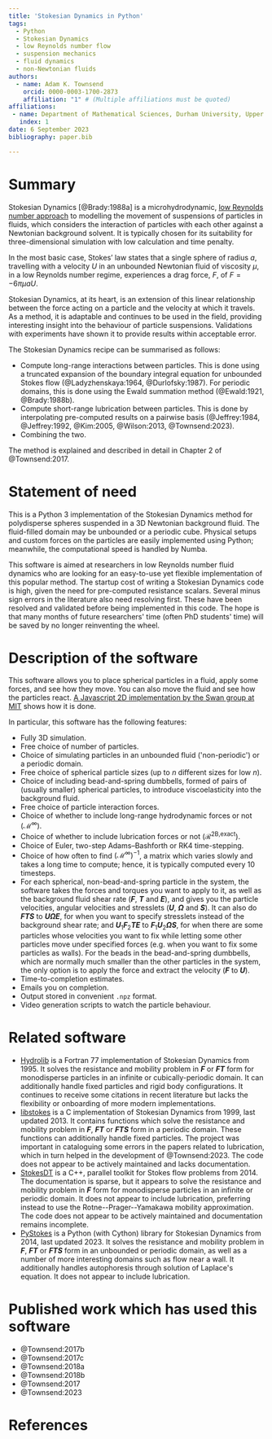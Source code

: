 ```yaml
---
title: 'Stokesian Dynamics in Python'
tags:
  - Python
  - Stokesian Dynamics
  - low Reynolds number flow
  - suspension mechanics
  - fluid dynamics
  - non-Newtonian fluids
authors:
  - name: Adam K. Townsend
    orcid: 0000-0003-1700-2873
    affiliation: "1" # (Multiple affiliations must be quoted)
affiliations:
 - name: Department of Mathematical Sciences, Durham University, Upper Mountjoy, Stockton Road, Durham DH1 3LE, United Kingdom
   index: 1
date: 6 September 2023
bibliography: paper.bib

---
```


# Summary

Stokesian Dynamics [@Brady:1988a] is a microhydrodynamic, [low Reynolds number approach](https://en.wikipedia.org/wiki/Stokes_flow#Stokes_equations) to modelling the movement of suspensions of particles in fluids, which considers the interaction of particles with each other against a Newtonian background solvent. It is typically chosen for its suitability for three-dimensional simulation with low calculation and time penalty.

In the most basic case, Stokes’ law states that a single sphere of radius $a$, travelling with a velocity $U$ in an unbounded Newtonian fluid of viscosity $\mu$, in a low Reynolds number regime, experiences a drag force, $F$, of $F=-6 \pi \mu a U$.

Stokesian Dynamics, at its heart, is an extension of this linear relationship between the force acting on a particle and the velocity at which it travels. As a method, it is adaptable and continues to be used in the field, providing interesting insight into the behaviour of particle suspensions. Validations with experiments have shown it to provide results within acceptable error.

The Stokesian Dynamics recipe can be summarised as follows:

* Compute long-range interactions between particles. This is done using a truncated expansion of the boundary integral equation for unbounded Stokes flow (@Ladyzhenskaya:1964, @Durlofsky:1987). For periodic domains, this is done using the Ewald summation method (@Ewald:1921, @Brady:1988b).
* Compute short-range lubrication between particles. This is done by interpolating pre-computed results on a pairwise basis (@Jeffrey:1984, @Jeffrey:1992, @Kim:2005, @Wilson:2013, @Townsend:2023).
* Combining the two.

The method is explained and described in detail in Chapter 2 of @Townsend:2017.



# Statement of need

This is a Python 3 implementation of the Stokesian Dynamics method for polydisperse spheres suspended in a 3D Newtonian background fluid. The fluid-filled domain may be unbounded or a periodic cube. Physical setups and custom forces on the particles are easily implemented using Python; meanwhile, the computational speed is handled by Numba.

This software is aimed at researchers in low Reynolds number fluid dynamics who are looking for an easy-to-use yet flexible implementation of this popular method. The startup cost of writing a Stokesian Dynamics code is high, given the need for pre-computed resistance scalars. Several minus sign errors in the literature also need resolving first. These have been resolved and validated before being implemented in this code. The hope is that many months of future researchers' time (often PhD students' time) will be saved by no longer reinventing the wheel.



# Description of the software

This software allows you to place spherical particles in a fluid, apply some forces, and see how they move. You can also move the fluid and see how the particles react. [A Javascript 2D implementation by the Swan group at MIT](http://web.mit.edu/swangroup/sd-game.shtml) shows how it is done.

In particular, this software has the following features:

* Fully 3D simulation.
* Free choice of number of particles.
* Choice of simulating particles in an unbounded fluid ('non-periodic') or a periodic domain.
* Free choice of spherical particle sizes (up to $n$ different sizes for low $n$).
* Choice of including bead-and-spring dumbbells, formed of pairs of (usually smaller) spherical particles, to introduce viscoelasticity into the background fluid.
* Free choice of particle interaction forces.
* Choice of whether to include long-range hydrodynamic forces or not ($\mathcal{M}^\infty$).
* Choice of whether to include lubrication forces or not ($\mathcal{R}^{\text{2B,exact}}$).
* Choice of Euler, two-step Adams–Bashforth or RK4 time-stepping.
* Choice of how often to find $(\mathcal{M}^\infty)^{-1}$, a matrix which varies slowly and takes a long time to compute; hence, it is typically computed every 10 timesteps.
* For each spherical, non-bead-and-spring particle in the system, the software takes the forces and torques you want to apply to it, as well as the background fluid shear rate ($\mathbfit{F}$, $\mathbfit{T}$ and $\mathbfsfit{E}$), and gives you the particle velocities, angular velocities and stresslets ($\mathbfit{U}$, $\mathbfit{\Omega}$ and $\mathbfsfit{S}$). It can also do $\mathbfit{FT}\mathbfsfit{S}$ to $\mathbfit{U\Omega}\mathbfsfit{E}$, for when you want to specify stresslets instead of the background shear rate; and $\mathbfit{U}_1\mathbfit{F}_2\mathbfit{T}\mathbfsfit{E}$ to $\mathbfit{F}_1\mathbfit{U}_2\mathbfit{\Omega}\mathbfsfit{S}$, for when there are some particles whose velocities you want to fix while letting some other particles move under specified forces (e.g. when you want to fix some particles as walls). For the beads in the bead-and-spring dumbbells, which are normally much smaller than the other particles in the system, the only option is to apply the force and extract the velocity ($\mathbfit{F}$ to $\mathbfit{U}$).
* Time-to-completion estimates.
* Emails you on completion.
* Output stored in convenient `.npz` format.
* Video generation scripts to watch the particle behaviour.



# Related software

* [Hydrolib](https://doi.org/10.1016/0010-4655(95)00029-F) is a Fortran 77 implementation of Stokesian Dynamics from 1995. It solves the resistance and mobility problem in $\mathbfit{F}$ or $\mathbfit{FT}$ form for monodisperse particles in an infinite or cubically-periodic domain. It can additionally handle fixed particles and rigid body configurations. It continues to receive some citations in recent literature but lacks the flexibility or onboarding of more modern implementations.
* [libstokes](https://github.com/kichiki/libstokes) is a C implementation of Stokesian Dynamics from 1999, last updated 2013. It contains functions which solve the resistance and mobility problem in $\mathbfit{F}$, $\mathbfit{FT}$ or $\mathbfit{FT}\mathbfsfit{S}$ form in a periodic domain. These functions can additionally handle fixed particles. The project was important in cataloguing some errors in the papers related to lubrication, which in turn helped in the development of @Townsend:2023. The code does not appear to be actively maintained and lacks documentation.
* [StokesDT](https://github.com/xing-liu/stokesdt) is a C++, parallel toolkit for Stokes flow problems from 2014. The documentation is sparse, but it appears to solve the resistance and mobility problem in $\mathbfit{F}$ form for monodisperse particles in an infinite or periodic domain. It does not appear to include lubrication, preferring instead to use the Rotne--Prager--Yamakawa mobility approximation. The code does not appear to be actively maintained and documentation remains incomplete.
* [PyStokes](https://github.com/rajeshrinet/pystokes) is a Python (with Cython) library for Stokesian Dynamics from 2014, last updated 2023. It solves the resistance and mobility problem in $\mathbfit{F}$, $\mathbfit{FT}$ or $\mathbfit{FT}\mathbfsfit{S}$ form in an unbounded or periodic domain, as well as a number of more interesting domains such as flow near a wall. It additionally handles autophoresis through solution of Laplace's equation. It does not appear to include lubrication.



# Published work which has used this software

* @Townsend:2017b
* @Townsend:2017c
* @Townsend:2018a
* @Townsend:2018b
* @Townsend:2017
* @Townsend:2023



# References

